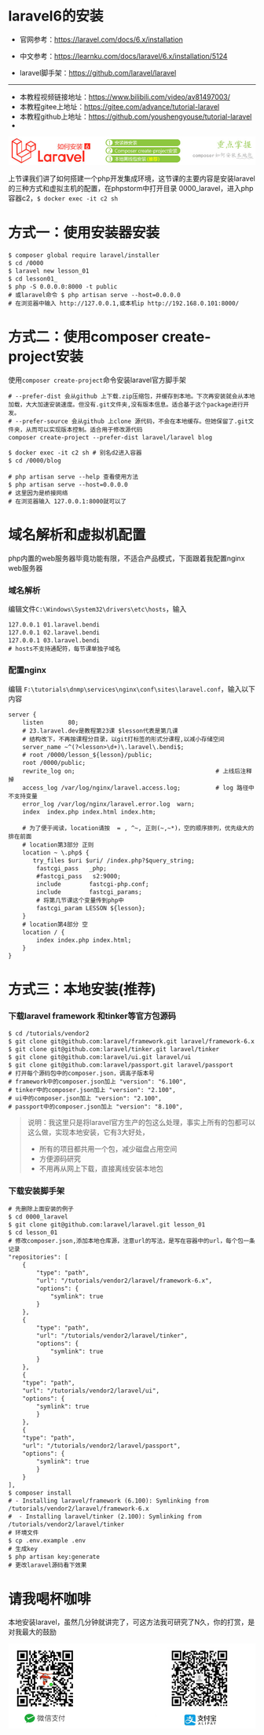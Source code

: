 # laravel6的安装

- 官网参考：https://laravel.com/docs/6.x/installation

- 中文参考：https://learnku.com/docs/laravel/6.x/installation/5124

- laravel脚手架：https://github.com/laravel/laravel
------
- 本教程视频链接地址：https://www.bilibili.com/video/av81497003/
- 本教程gitee上地址：https://gitee.com/advance/tutorial-laravel
- 本教程github上地址：https://github.com/youshengyouse/tutorial-laravel
- 

![laravel_001](./imgs_tutorials/laravel_001.jpg)



上节课我们讲了如何搭建一个php开发集成环境，这节课的主要内容是安装laravel的三种方式和虚拟主机的配置，在phpstorm中打开目录 0000_laravel，进入php容器c2，`$ docker exec -it c2 sh`




# 方式一：使用安装器安装

```shell
$ composer global require laravel/installer
$ cd /0000
$ laravel new lesson_01
$ cd lesson01_
$ php -S 0.0.0.0:8000 -t public
# 或laravel命令 $ php artisan serve --host=0.0.0.0
# 在浏览器中输入 http://127.0.0.1,或本机ip http://192.168.0.101:8000/
```
# 方式二：使用composer create-project安装
使用`composer create-project`命令安装laravel官方脚手架

```shell
# --prefer-dist 会从github 上下载.zip压缩包，并缓存到本地。下次再安装就会从本地加载，大大加速安装速度。但没有.git文件夹,没有版本信息。适合基于这个package进行开发。
# --prefer-source 会从github 上clone 源代码，不会在本地缓存。但她保留了.git文件夹，从而可以实现版本控制。适合用于修改源代码
composer create-project --prefer-dist laravel/laravel blog
```
```shell
$ docker exec -it c2 sh # 别名d2进入容器
$ cd /0000/blog

# php artisan serve --help 查看使用方法
$ php artisan serve --host=0.0.0.0
# 这里因为是桥接网络
# 在浏览器输入 127.0.0.1:8000就可以了
```

# 域名解析和虚拟机配置

php内置的web服务器毕竟功能有限，不适合产品模式，下面跟着我配置nginx web服务器

### 域名解析

编辑文件`C:\Windows\System32\drivers\etc\hosts`，输入

```shell
127.0.0.1 01.laravel.bendi
127.0.0.1 02.laravel.bendi
127.0.0.1 03.laravel.bendi
# hosts不支持通配符，每节课单独子域名
```

### 配置nginx

编辑 `F:\tutorials\dnmp\services\nginx\conf\sites\laravel.conf`，输入以下内容

```shell
server {
    listen       80;
    # 23.laravel.dev是教程第23课 $lesson代表是第几课
    # 结构改下，不再按课程分目录，以git打标签的形式分课程,以减小存储空间
    server_name ~^(?<lesson>\d+)\.laravel\.bendi$;
    # root /0000/lesson_${lesson}/public;
    root /0000/public;
    rewrite_log on;                                        # 上线后注释掉
    access_log /var/log/nginx/laravel.access.log;          # log 路径中不支持变量
    error_log /var/log/nginx/laravel.error.log  warn;
    index  index.php index.html index.htm;
  
    # 为了便于阅读，location请按  = , ^~, 正则(~,~*)，空的顺序排列，优先级大的排在前面
    # location第3部分 正则
    location ~ \.php$ {
       try_files $uri $uri/ /index.php?$query_string;
        fastcgi_pass   _php;
        #fastcgi_pass   s2:9000;
        include        fastcgi-php.conf;
        include        fastcgi_params;
        # 将第几节课这个变量传到php中
        fastcgi_param LESSON ${lesson};
    }
    # location第4部分 空
    location / {
        index index.php index.html;
    }
}
```



# 方式三：本地安装(推荐)

### 下载laravel framework 和tinker等官方包源码

```shell
$ cd /tutorials/vendor2
$ git clone git@github.com:laravel/framework.git laravel/framework-6.x
$ git clone git@github.com:laravel/tinker.git laravel/tinker
$ git clone git@github.com:laravel/ui.git laravel/ui
$ git clone git@github.com:laravel/passport.git laravel/passport
# 打开每个源码包中的composer.json，调高子版本号
# framework中的composer.json加上 "version": "6.100",
# tinker中的composer.json加上 "version": "2.100",
# ui中的composer.json加上 "version": "2.100",
# passport中的composer.json加上 "version": "8.100",
```
> 说明：我这里只是将laravel官方生产的包这么处理，事实上所有的包都可以这么做，实现本地安装，它有3大好处，
> - 所有的项目都共用一个包，减少磁盘占用空间
> - 方便源码研究
> - 不用再从网上下载，直接离线安装本地包
### 下载安装脚手架
```shell
# 先删除上面安装的例子
$ cd 0000_laravel
$ git clone git@github.com:laravel/laravel.git lesson_01
$ cd lesson_01
# 修改composer.json,添加本地仓库源，注意url的写法，是写在容器中的url，每个包一条记录
"repositories": [
    {
        "type": "path",
        "url": "/tutorials/vendor2/laravel/framework-6.x",
        "options": {
            "symlink": true
        }
    },
    {
        "type": "path",
        "url": "/tutorials/vendor2/laravel/tinker",
        "options": {
            "symlink": true
        }
    },
    {
    "type": "path",
    "url": "/tutorials/vendor2/laravel/ui",
    "options": {
        "symlink": true
        }
    },
    {
    "type": "path",
    "url": "/tutorials/vendor2/laravel/passport",
    "options": {
        "symlink": true
        }
    }
],
$ composer install  
# - Installing laravel/framework (6.100): Symlinking from /tutorials/vendor2/laravel/framework-6.x
#  - Installing laravel/tinker (2.100): Symlinking from /tutorials/vendor2/laravel/tinker
# 环境文件
$ cp .env.example .env
# 生成key
$ php artisan key:generate
# 更改laravel源码看下效果
```



# 请我喝杯咖啡

本地安装laravel，虽然几分钟就讲完了，可这方法我可研究了N久，你的打赏，是对我最大的鼓励

![pay](./imgs_tutorials/pay.jpg)





